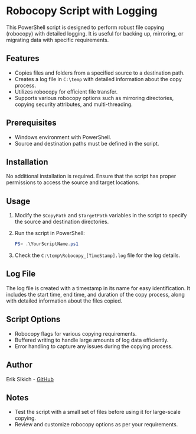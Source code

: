 # Robocopy Script with Logging

This PowerShell script is designed to perform robust file copying (robocopy) with detailed logging. It is useful for backing up, mirroring, or migrating data with specific requirements.

## Features

- Copies files and folders from a specified source to a destination path.
- Creates a log file in `C:\temp` with detailed information about the copy process.
- Utilizes robocopy for efficient file transfer.
- Supports various robocopy options such as mirroring directories, copying security attributes, and multi-threading.

## Prerequisites

- Windows environment with PowerShell.
- Source and destination paths must be defined in the script.

## Installation

No additional installation is required. Ensure that the script has proper permissions to access the source and target locations.

## Usage

1. Modify the `$CopyPath` and `$TargetPath` variables in the script to specify the source and destination directories.
2. Run the script in PowerShell:

   ```powershell
   PS> .\YourScriptName.ps1
   ```

3. Check the `C:\temp\Robocopy_[TimeStamp].log` file for the log details.

## Log File

The log file is created with a timestamp in its name for easy identification. It includes the start time, end time, and duration of the copy process, along with detailed information about the files copied.

## Script Options

- Robocopy flags for various copying requirements.
- Buffered writing to handle large amounts of log data efficiently.
- Error handling to capture any issues during the copying process.

## Author

Erik Sikich - [GitHub](https://github.com/esikich)

## Notes

- Test the script with a small set of files before using it for large-scale copying.
- Review and customize robocopy options as per your requirements.
